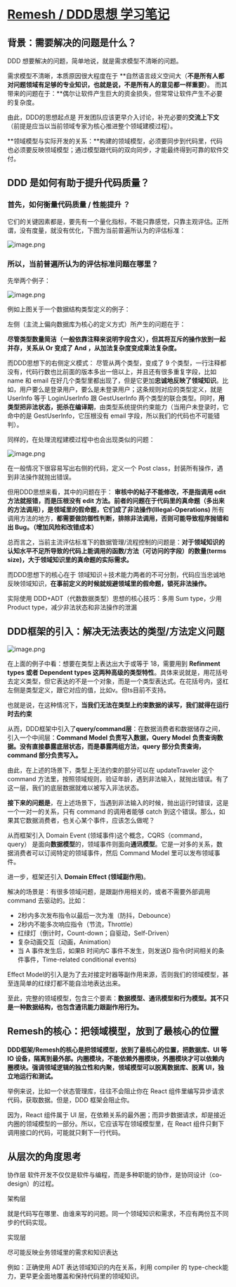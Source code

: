 # [Remesh / DDD思想 学习笔记](https://github.com/silver-blinder/GitBlog/issues/5)

## 背景：需要解决的问题是什么？

DDD 想要解决的问题，简单地说，就是需求模型不清晰的问题。

需求模型不清晰，本质原因很大程度在于 **自然语言歧义空间大（**不是所有人都对问题领域有足够的专业知识，也就是说，不是所有人的意见都一样重要）**。 而其带来的问题在于：**偶尔让软件产生巨大的资金损失，但常常让软件产生不必要的复杂度。

由此，DDD的思想起点是 开发团队应该更早介入讨论，补充必要的**交流上下文**（前提是应当以当前领域专家为核心推进整个领域建模过程）。

**领域模型与实际开发的关系：**构建的领域模型，必须要同步到代码里，代码也必须要反映领域模型；通过模型跟代码的双向同步，才能最终得到可靠的软件交付。

## DDD 是如何有助于提升代码质量？

### 首先，如何衡量代码质量 / 性能提升 ？

它们的关键因素都是，要先有一个量化指标，不能只靠感觉，只靠主观评估。正所谓，没有度量，就没有优化，下图为当前普遍所认为的评估标准：

![image.png](attachment:f82d9e8e-fd00-49fd-8a1b-eba8c5934dd2:image.png)

### 所以，当前普遍所认为的评估标准问题在哪里？

先举两个例子：

![image.png](attachment:af784909-a815-41b2-baf4-fb2643a27bb0:image.png)

例如上图关于一个数据结构类型定义的例子：

左侧（主流上偏向数据库为核心的定义方式）所产生的问题在于：

**尽管类型数量简洁（一般依靠注释来说明字段含义），但其将互斥的操作放到一起并存，关系从 Or 变成了 And ，从加法复杂度变成乘法复杂度。**

而DDD思想下的右侧定义模式：
尽管从两个类型，变成了 9 个类型，一行注释都没有，代码行数也比前面的版本多出一倍以上，并且还有很多重复字段，比如 name 和 email 在好几个类型里都出现了，但是它更加**忠诚地反映了领域知识**。比如，用户要么是登录用户，要么是未登录用户；这条规则对应的类型定义，就是 UserInfo 等于 LoginUserInfo 跟 GestUserInfo 两个类型的联合类型。同时，**用类型把非法状态，扼杀在编译期**，由类型系统提供约束能力（当用户未登录时，它命中的是 GestUserInfo，它压根没有 email 字段，所以我们的代码也不可能错判）。

同样的，在处理流程建模过程中也会出现类似的问题：

![image.png](attachment:ccb675e7-0567-4609-a8e7-e3fff1b73593:image.png)

在一般情况下很容易写出右侧的代码，定义一个 Post class，封装所有操作，遇到非法操作就抛出错误。

但用DDD思想来看，其中的问题在于：
**审核中的帖子不能修改，不是指调用 edit 方法就报错，而是压根没有 edit 方法。**前者的问题在于代码里的真命题（多出来的方法调用），是领域里的假命题，它们成了**非法操作(Illegal-Operations)** 所有调用方法的地方，**都需要做防御性判断，排除非法调用，否则可能导致程序抛错和出 Bug。（增加风险和改错成本）**

总而言之，当前主流评估标准下的数据管理/流程控制的问题是：**对于领域知识的认知水平不足所导致的代码上能调用的函数/方法（可访问的字段）的数量(terms size)，大于领域知识里的真命题的实际需求。**

而DDD思想下的核心在于 领域知识＋技术能力两者的不可分割，代码应当忠诚地反映领域知识，**在事前定义的时候就规避领域里的假命题，锁死非法操作。**

实际使用 DDD+ADT（代数数据类型）思想的核心技巧：多用 Sum type，少用 Product type，减少非法状态和非法操作的泄漏

## DDD框架的引入：解决无法表达的类型/方法定义问题

![image.png](attachment:9207389f-f271-438e-996f-f15ba44590f4:image.png)

在上面的例子中看：想要在类型上表达出大于或等于 18，需要用到 **Refinment types 或者 Dependent types 这两种高级的类型特性**。具体来说就是，用花括号去定义类型，但它表达的不是一个对象，而是一个类型表达式。在花括号内，竖杠左侧是类型定义，跟它对应的值，比如v。但ts目前不支持。

也就是说，在这种情况下，**当我们无法在类型上约束数据的读写，我们就得在运行时去约束**

从而，DDD框架中引入了**query/command层**：在数据消费者和数据储存之间，引入一个中间层：**Command Model 负责写入数据，Query Model 负责查询数据。没有直接暴露底层状态，而是暴露两组方法，query 部分负责查询，command 部分负责写入。**

由此，在上述的场景下，类型上无法约束的部分可以在 updateTraveler 这个 command 方法里，按照领域规则，验证年龄，遇到非法输入，就抛出错误。有了这一层，我们的底层数据就难以被写入非法状态。

**接下来的问题是**，在上述场景下，当遇到非法输入的时候，抛出运行时错误，这是一个一对一的关系，只有 command 的调用者能够 catch 到这个错误。那么，如果其它数据消费者，也关心某个事件，应该怎么做呢？

从而框架引入 Domain Event (领域事件)这个概念，CQRS（command，query） 是面向**数据模型**的，领域事件则面向**通讯模型**。它是一对多的关系，数据消费者可以订阅特定的领域事件，然后 Command Model 里可以发布领域事件。

进一步，框架还引入 **Domain Effect (领域副作用)**。

解决的场景是：有很多领域问题，是跟副作用相关的，或者不需要外部调用 command 去驱动的。比如：

- 2秒内多次发布指令以最后一次为准（防抖，Debounce）
- 2秒内不能多次响应指令（节流，Throttle）
- 红绿灯（倒计时，Count-down；自驱动，Self-Driven）
- 复杂动画交互（动画，Animation）
- 当 A 事件发生后，如果B 时间内C 事件不发生，则发送D 指令(时间相关的条件事件，Time-related conditional events)

Effect Model的引入是为了去对接定时器等副作用来源，否则我们的领域模型，甚至连简单的红绿灯都不能自洽地表达出来。

至此，完整的领域模型，包含三个要素：**数据模型、通讯模型和行为模型。其不只是一种数据结构，也包含通讯能力跟副作用行为。**

## Remesh的核心：把领域模型，放到了最核心的位置

**DDD框架/Remesh的核心是把领域模型，放到了最核心的位置，把数据库、UI 等IO 设备，隔离到最外部。内圈模块，不能依赖外圈模块，外圈模块才可以依赖内圈模块。强调领域逻辑的独立性和内聚，领域模型可以脱离数据库、脱离 UI，独立地运行和测试。**

举例来说，比如一个状态管理库，往往不会阻止你在 React 组件里编写异步请求代码，获取数据。但是，DDD 框架会阻止你。

因为，React 组件属于 UI 层，在依赖关系的最外圈；而异步数据请求，却是接近内圈的领域模型的一部分。所以，它应该写在领域模型里，在 React 组件只剩下调用接口的代码，可能就只剩下一行代码。

## 从层次的角度思考

协作层 
软件开发不仅仅是软件与编程，而是多种职能的协作，是协同设计（co-design）的过程。

架构层

就是代码写在哪里、由谁来写的问题。同一个领域知识和需求，不应有两份互不同步的代码实现。

实现层

尽可能反映业务领域里的需求和知识表达

例如：正确使用 ADT 表达领域知识的内在关系，利用 compiler 的 type-check能力，更早更全面地覆盖和保持代码里的领域知识。